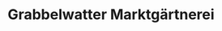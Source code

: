 ---
title: "Grabbelwatter Marktgärtnerei"
url: /boren/grabbelwatter-marktgaertnerei/
shop: Hofladen
---